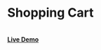 <h1>Shopping Cart</h1>
<br>
<a href="https://rajshree-nagane.github.io/Shopping_cart/"><strong>Live Demo</strong></a>
<br>


